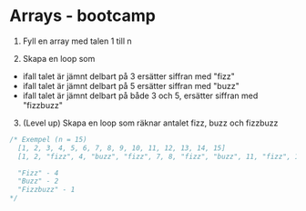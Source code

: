 # Arrays - bootcamp
1. Fyll en array med talen 1 till n

2. Skapa en loop som
  - ifall talet är jämnt delbart på 3 ersätter siffran med "fizz"
  - ifall talet är jämnt delbart på 5 ersätter siffran med "buzz"
  - ifall talet är jämnt delbart på både 3 och 5, ersätter siffran med "fizzbuzz"

3. (Level up) Skapa en loop som räknar antalet fizz, buzz och fizzbuzz

```js
/* Exempel (n = 15)
  [1, 2, 3, 4, 5, 6, 7, 8, 9, 10, 11, 12, 13, 14, 15]
  [1, 2, "fizz", 4, "buzz", "fizz", 7, 8, "fizz", "buzz", 11, "fizz", 13, 14, "fizzbuzz"]

  "Fizz" - 4
  "Buzz" - 2
  "Fizzbuzz" - 1
*/
```
